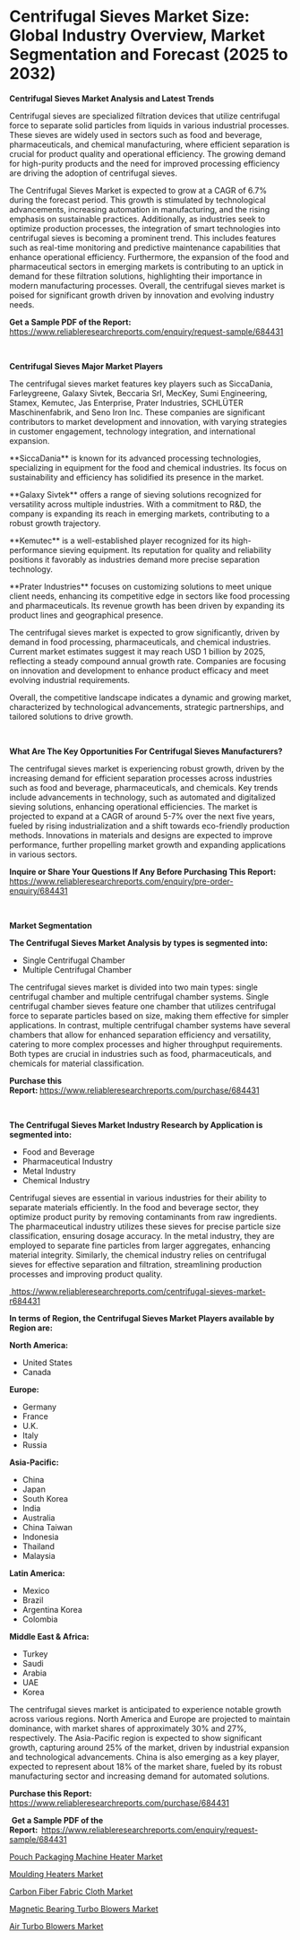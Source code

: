 <p><h1>Centrifugal Sieves Market Size: Global Industry Overview, Market Segmentation and Forecast (2025 to 2032)</h1></p><p><strong>Centrifugal Sieves Market Analysis and Latest Trends</strong></p>
<p><p>Centrifugal sieves are specialized filtration devices that utilize centrifugal force to separate solid particles from liquids in various industrial processes. These sieves are widely used in sectors such as food and beverage, pharmaceuticals, and chemical manufacturing, where efficient separation is crucial for product quality and operational efficiency. The growing demand for high-purity products and the need for improved processing efficiency are driving the adoption of centrifugal sieves.</p><p>The Centrifugal Sieves Market is expected to grow at a CAGR of 6.7% during the forecast period. This growth is stimulated by technological advancements, increasing automation in manufacturing, and the rising emphasis on sustainable practices. Additionally, as industries seek to optimize production processes, the integration of smart technologies into centrifugal sieves is becoming a prominent trend. This includes features such as real-time monitoring and predictive maintenance capabilities that enhance operational efficiency. Furthermore, the expansion of the food and pharmaceutical sectors in emerging markets is contributing to an uptick in demand for these filtration solutions, highlighting their importance in modern manufacturing processes. Overall, the centrifugal sieves market is poised for significant growth driven by innovation and evolving industry needs.</p></p>
<p><strong>Get a Sample PDF of the Report:&nbsp;</strong> <a href="https://www.reliableresearchreports.com/enquiry/request-sample/684431?utm_campaign=37&utm_medium=2&utm_source=Github&utm_content=ia&utm_term=29032025&utm_id=centrifugal-sieves">https://www.reliableresearchreports.com/enquiry/request-sample/684431</a></p>
<p>&nbsp;</p>
<p><strong>Centrifugal Sieves Major Market Players</strong></p>
<p><p>The centrifugal sieves market features key players such as SiccaDania, Farleygreene, Galaxy Sivtek, Beccaria Srl, MecKey, Sumi Engineering, Stamex, Kemutec, Jas Enterprise, Prater Industries, SCHLÜTER Maschinenfabrik, and Seno Iron Inc. These companies are significant contributors to market development and innovation, with varying strategies in customer engagement, technology integration, and international expansion.</p><p>**SiccaDania** is known for its advanced processing technologies, specializing in equipment for the food and chemical industries. Its focus on sustainability and efficiency has solidified its presence in the market.</p><p>**Galaxy Sivtek** offers a range of sieving solutions recognized for versatility across multiple industries. With a commitment to R&D, the company is expanding its reach in emerging markets, contributing to a robust growth trajectory.</p><p>**Kemutec** is a well-established player recognized for its high-performance sieving equipment. Its reputation for quality and reliability positions it favorably as industries demand more precise separation technology.</p><p>**Prater Industries** focuses on customizing solutions to meet unique client needs, enhancing its competitive edge in sectors like food processing and pharmaceuticals. Its revenue growth has been driven by expanding its product lines and geographical presence.</p><p>The centrifugal sieves market is expected to grow significantly, driven by demand in food processing, pharmaceuticals, and chemical industries. Current market estimates suggest it may reach USD 1 billion by 2025, reflecting a steady compound annual growth rate. Companies are focusing on innovation and development to enhance product efficacy and meet evolving industrial requirements.</p><p>Overall, the competitive landscape indicates a dynamic and growing market, characterized by technological advancements, strategic partnerships, and tailored solutions to drive growth.</p></p>
<p>&nbsp;</p>
<p><strong>What Are The Key Opportunities For Centrifugal Sieves Manufacturers?</strong></p>
<p><p>The centrifugal sieves market is experiencing robust growth, driven by the increasing demand for efficient separation processes across industries such as food and beverage, pharmaceuticals, and chemicals. Key trends include advancements in technology, such as automated and digitalized sieving solutions, enhancing operational efficiencies. The market is projected to expand at a CAGR of around 5-7% over the next five years, fueled by rising industrialization and a shift towards eco-friendly production methods. Innovations in materials and designs are expected to improve performance, further propelling market growth and expanding applications in various sectors.</p></p>
<p><strong>Inquire or Share Your Questions If Any Before Purchasing This Report:</strong> <a href="https://www.reliableresearchreports.com/enquiry/pre-order-enquiry/684431?utm_campaign=37&utm_medium=2&utm_source=Github&utm_content=ia&utm_term=29032025&utm_id=centrifugal-sieves">https://www.reliableresearchreports.com/enquiry/pre-order-enquiry/684431</a></p>
<p>&nbsp;</p>
<p><strong>Market Segmentation</strong></p>
<p><strong>The Centrifugal Sieves Market Analysis by types is segmented into:</strong></p>
<p><ul><li>Single Centrifugal Chamber</li><li>Multiple Centrifugal Chamber</li></ul></p>
<p><p>The centrifugal sieves market is divided into two main types: single centrifugal chamber and multiple centrifugal chamber systems. Single centrifugal chamber sieves feature one chamber that utilizes centrifugal force to separate particles based on size, making them effective for simpler applications. In contrast, multiple centrifugal chamber systems have several chambers that allow for enhanced separation efficiency and versatility, catering to more complex processes and higher throughput requirements. Both types are crucial in industries such as food, pharmaceuticals, and chemicals for material classification.</p></p>
<p><strong>Purchase this Report:&nbsp;</strong><a href="https://www.reliableresearchreports.com/purchase/684431?utm_campaign=37&utm_medium=2&utm_source=Github&utm_content=ia&utm_term=29032025&utm_id=centrifugal-sieves">https://www.reliableresearchreports.com/purchase/684431</a></p>
<p>&nbsp;</p>
<p><strong>The Centrifugal Sieves Market Industry Research by Application is segmented into:</strong></p>
<p><ul><li>Food and Beverage</li><li>Pharmaceutical Industry</li><li>Metal Industry</li><li>Chemical Industry</li></ul></p>
<p><p>Centrifugal sieves are essential in various industries for their ability to separate materials efficiently. In the food and beverage sector, they optimize product purity by removing contaminants from raw ingredients. The pharmaceutical industry utilizes these sieves for precise particle size classification, ensuring dosage accuracy. In the metal industry, they are employed to separate fine particles from larger aggregates, enhancing material integrity. Similarly, the chemical industry relies on centrifugal sieves for effective separation and filtration, streamlining production processes and improving product quality.</p></p>
<p><a href="https://www.reliableresearchreports.com/centrifugal-sieves-market-r684431?utm_campaign=37&utm_medium=2&utm_source=Github&utm_content=ia&utm_term=29032025&utm_id=centrifugal-sieves">&nbsp;https://www.reliableresearchreports.com/centrifugal-sieves-market-r684431</a></p>
<p><strong>In terms of Region, the Centrifugal Sieves Market Players available by Region are:</strong></p>
<p>
    <p> <strong> North America: </strong>
        <ul>
            <li>United States</li>
            <li>Canada</li>
        </ul>
        </p> 
    <p> <strong> Europe: </strong>
        <ul>
            <li>Germany</li>
            <li>France</li>
            <li>U.K.</li>
            <li>Italy</li>
            <li>Russia</li>
        </ul>
        </p> 
    <p> <strong> Asia-Pacific: </strong>
        <ul>
            <li>China</li>
            <li>Japan</li>
            <li>South Korea</li>
            <li>India</li>
            <li>Australia</li>
            <li>China Taiwan</li>
            <li>Indonesia</li>
            <li>Thailand</li>
            <li>Malaysia</li>
        </ul>
        </p> 
    <p> <strong> Latin America: </strong>
        <ul>
            <li>Mexico</li>
            <li>Brazil</li>
            <li>Argentina Korea</li>
            <li>Colombia</li>
        </ul>
        </p> 
    <p> <strong> Middle East & Africa: </strong>
        <ul>
            <li>Turkey</li>
            <li>Saudi</li>
            <li>Arabia</li>
            <li>UAE</li>
            <li>Korea</li>
        </ul>
    </p>
    </p>
<p><p>The centrifugal sieves market is anticipated to experience notable growth across various regions. North America and Europe are projected to maintain dominance, with market shares of approximately 30% and 27%, respectively. The Asia-Pacific region is expected to show significant growth, capturing around 25% of the market, driven by industrial expansion and technological advancements. China is also emerging as a key player, expected to represent about 18% of the market share, fueled by its robust manufacturing sector and increasing demand for automated solutions.</p></p>
<p><strong>Purchase this Report: </strong><a href="https://www.reliableresearchreports.com/purchase/684431?utm_campaign=37&utm_medium=2&utm_source=Github&utm_content=ia&utm_term=29032025&utm_id=centrifugal-sieves">https://www.reliableresearchreports.com/purchase/684431</a></p>
<p>&nbsp;<strong>Get a Sample PDF of the Report:&nbsp;&nbsp;</strong><a href="https://www.reliableresearchreports.com/enquiry/request-sample/684431?utm_campaign=37&utm_medium=2&utm_source=Github&utm_content=ia&utm_term=29032025&utm_id=centrifugal-sieves">https://www.reliableresearchreports.com/enquiry/request-sample/684431</a></p>
<p><strong></strong></p>
<p><p><a href="https://github.com/nwokechock6s/Market-Research-Report-List-1/blob/main/pouch-packaging-machine-heater-market.md?utm_campaign=37&utm_medium=2&utm_source=Github&utm_content=ia&utm_term=29032025&utm_id=centrifugal-sieves">Pouch Packaging Machine Heater Market</a></p><p><a href="https://github.com/aiamekar/Market-Research-Report-List-1/blob/main/moulding-heaters-market.md?utm_campaign=37&utm_medium=2&utm_source=Github&utm_content=ia&utm_term=29032025&utm_id=centrifugal-sieves">Moulding Heaters Market</a></p><p><a href="https://github.com/ummulmzu/Market-Research-Report-List-1/blob/main/carbon-fiber-fabric-cloth-market.md?utm_campaign=37&utm_medium=2&utm_source=Github&utm_content=ia&utm_term=29032025&utm_id=centrifugal-sieves">Carbon Fiber Fabric Cloth Market</a></p><p><a href="https://github.com/boudykodumi/Market-Research-Report-List-1/blob/main/magnetic-bearing-turbo-blowers-market.md?utm_campaign=37&utm_medium=2&utm_source=Github&utm_content=ia&utm_term=29032025&utm_id=centrifugal-sieves">Magnetic Bearing Turbo Blowers Market</a></p><p><a href="https://github.com/vsiljgestel/Market-Research-Report-List-1/blob/main/air-turbo-blowers-market.md?utm_campaign=37&utm_medium=2&utm_source=Github&utm_content=ia&utm_term=29032025&utm_id=centrifugal-sieves">Air Turbo Blowers Market</a></p></p>